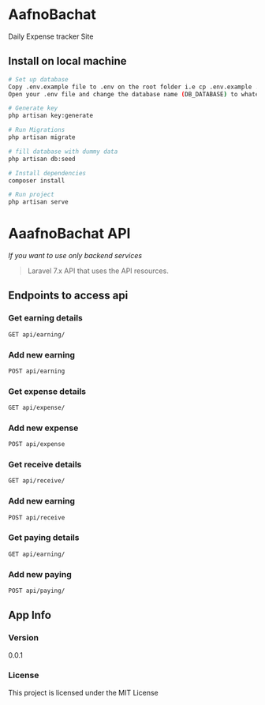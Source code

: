 # AafnoBachat
Daily Expense tracker Site 

## Install on local machine

``` bash
# Set up database
Copy .env.example file to .env on the root folder i.e cp .env.example .env
Open your .env file and change the database name (DB_DATABASE) to whatever you have, username (DB_USERNAME) and password (DB_PASSWORD) field correspond to your configuration. 

# Generate key
php artisan key:generate

# Run Migrations
php artisan migrate

# fill database with dummy data
php artisan db:seed

# Install dependencies
composer install

# Run project
php artisan serve


```

# AaafnoBachat API 
<i> If you want to use only backend services</i>

> Laravel 7.x API that uses the API resources.

## Endpoints to access api

### Get earning details
``` bash
GET api/earning/
```

### Add new earning
``` bash
POST api/earning
```

### Get expense details
``` bash
GET api/expense/
```

### Add new expense
``` bash
POST api/expense

```
### Get receive details
``` bash
GET api/receive/
```

### Add new earning
``` bash
POST api/receive

```
### Get paying details
``` bash
GET api/earning/
```

### Add new paying
``` bash
POST api/paying/
```

## App Info
### Version

0.0.1

### License

This project is licensed under the MIT License
